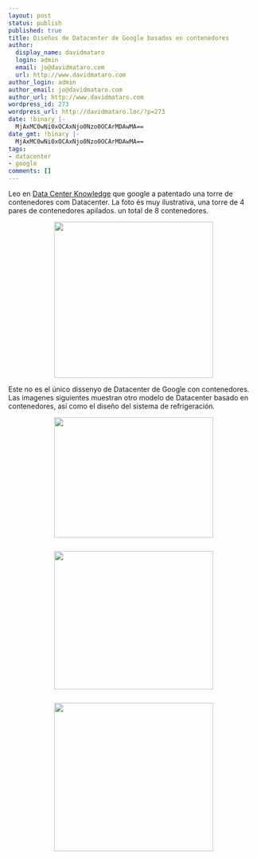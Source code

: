 ```yaml
---
layout: post
status: publish
published: true
title: Diseños de Datacenter de Google basados en contenedores
author:
  display_name: davidmataro
  login: admin
  email: jo@davidmataro.com
  url: http://www.davidmataro.com
author_login: admin
author_email: jo@davidmataro.com
author_url: http://www.davidmataro.com
wordpress_id: 273
wordpress_url: http://davidmataro.loc/?p=273
date: !binary |-
  MjAxMC0wNi0xOCAxNjo0Nzo0OCArMDAwMA==
date_gmt: !binary |-
  MjAxMC0wNi0xOCAxNjo0Nzo0OCArMDAwMA==
tags:
- datacenter
- google
comments: []
---
```

<p>Leo en <a href="http://www.datacenterknowledge.com/archives/2010/06/18/google-patents-tower-of-containers/">Data Center Knowledge</a> que google a patentado una torre de contenedores com Datacenter. La foto és muy ilustrativa, una torre de 4 pares de contenedores apilados. un total de 8 contenedores.</p>
<p><a onblur="try {parent.deselectBloggerImageGracefully();} catch(e) {}" href="http://2.bp.blogspot.com/_c9wPNLl7wzs/TBuYhE0om7I/AAAAAAAAASE/QimY5VevVrw/s1600/google-container-stack.jpg"><img style="display:block; margin:0px auto 10px; text-align:center;cursor:pointer; cursor:hand;width: 320px; height: 314px;" src="http://2.bp.blogspot.com/_c9wPNLl7wzs/TBuYhE0om7I/AAAAAAAAASE/QimY5VevVrw/s320/google-container-stack.jpg" border="0" alt=""id="BLOGGER_PHOTO_ID_5484144665251322802" /></a></p>
<p>Este no es el único dissenyo de Datacenter de Google con contenedores. Las imagenes siguientes muestran otro modelo de Datacenter basado en contenedores, así como el diseño del sistema de refrigeración. </p>
<p><a onblur="try {parent.deselectBloggerImageGracefully();} catch(e) {}" href="http://3.bp.blogspot.com/_c9wPNLl7wzs/TBuZtN3tYWI/AAAAAAAAASM/h7FwTHmpQ3c/s1600/google-container1.jpg"><img style="display:block; margin:0px auto 10px; text-align:center;cursor:pointer; cursor:hand;width: 320px; height: 242px;" src="http://3.bp.blogspot.com/_c9wPNLl7wzs/TBuZtN3tYWI/AAAAAAAAASM/h7FwTHmpQ3c/s320/google-container1.jpg" border="0" alt=""id="BLOGGER_PHOTO_ID_5484145973350195554" /></a><br /><a onblur="try {parent.deselectBloggerImageGracefully();} catch(e) {}" href="http://3.bp.blogspot.com/_c9wPNLl7wzs/TBuZ8Z-A5uI/AAAAAAAAASU/oWZSFopkspE/s1600/google-container2.jpg"><img style="display:block; margin:0px auto 10px; text-align:center;cursor:pointer; cursor:hand;width: 320px; height: 278px;" src="http://3.bp.blogspot.com/_c9wPNLl7wzs/TBuZ8Z-A5uI/AAAAAAAAASU/oWZSFopkspE/s320/google-container2.jpg" border="0" alt=""id="BLOGGER_PHOTO_ID_5484146234295903970" /></a><br /><a onblur="try {parent.deselectBloggerImageGracefully();} catch(e) {}" href="http://2.bp.blogspot.com/_c9wPNLl7wzs/TBuaYXhroWI/AAAAAAAAASc/OWuvxu6_tNE/s1600/google-container3.jpg"><img style="display:block; margin:0px auto 10px; text-align:center;cursor:pointer; cursor:hand;width: 320px; height: 298px;" src="http://2.bp.blogspot.com/_c9wPNLl7wzs/TBuaYXhroWI/AAAAAAAAASc/OWuvxu6_tNE/s320/google-container3.jpg" border="0" alt=""id="BLOGGER_PHOTO_ID_5484146714676535650" /></a></p>
